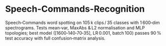 # Speech-Commands-Recognition

Speech‑Commands word spotting on 105 k clips / 35 classes with 1 600‑dim spectrograms. Tests mean‑var, MaxAbs & L2 normalisation and MLP topologies; best model ([1600‑140‑70‑35], LR 0.001, batch 100) passes 90 % test accuracy with full confusion‑matrix analysis.
